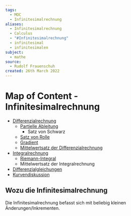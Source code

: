 ```yaml
---
tags:
  - MOC
  - Infinitesimalrechnung
aliases:
  - Infinitesimalrechnung
  - Calculus
  - "#Infinitesimalrechnung"
  - infinitesimal
  - infinitesimalen
subject:
  - mathe
source:
  - Rudolf Frauenschuh
created: 26th March 2022
---
```


# Map of Content - Infinitesimalrechnung

- [Differenzialrechnung](Differenzialrechnung.md)
    - [Partielle Ableitung](Analysis/Partielle%20Ableitung.md)
        - Satz von Schwarz
    - [Satz von Rolle](Satz%20von%20Rolle.md)
    - [Gradient](Gradient.md)
    - [Mittelwertsatz der Differenzialrechnung](Mittelwertsatz%20der%20Differenzialrechnung.md)
- [Integralrechnung](Analysis/Integralrechnung.md)
    - [Riemann-Integral](Riemann-Integral.md)
    - Mittelwertsatz der Integralrechnung
- [Differenzialgleichungen]({MOC}%20DGL.md)
- [Kurvendiskussion]({MOC}%20Kurvendiskussion.md)

## Wozu die Infinitesimalrechnung

 Die Infinitesimalrechnung befasst sich mit beliebig kleinen Änderungen/Inkrementen.
 